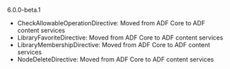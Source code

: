 6.0.0-beta.1
- CheckAllowableOperationDirective: Moved from ADF Core to ADF content services
- LibraryFavoriteDirective: Moved from ADF Core to ADF content services
- LibraryMembershipDirective: Moved from ADF Core to ADF content services
- NodeDeleteDirective: Moved from ADF Core to ADF content services



